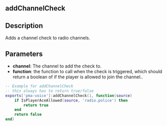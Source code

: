 ## addChannelCheck

## Description

Adds a channel check to radio channels.

## Parameters

* **channel**: The channel to add the check to.
* **function**: the function to call when the check is triggered, which should return a boolean of if the player is allowed to join the channel..


```lua
-- Example for addChannelCheck
-- this always has to return true/false
exports['pma-voice']:addChannelCheck(1, function(source)
	if IsPlayerAceAllowed(source, 'radio.police') then
		return true
	end
	return false
end)
```
